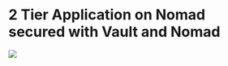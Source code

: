 # 2 Tier Application on Nomad secured with Vault and Nomad
![](https://github.com/djschnei21/terraform-nomad-workload/blob/76598c21bb14331f15e712ea1c94309f3615c32a/diagram.png?raw=true)
